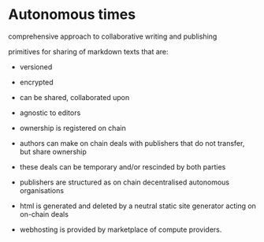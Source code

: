 # Autonomous times


comprehensive approach to collaborative writing and publishing

primitives for sharing of markdown texts that are:

* versioned
* encrypted
* can be shared, collaborated upon
* agnostic to editors

* ownership is registered on chain 
* authors can make on chain deals with publishers that do not transfer, but share ownership 
* these deals can be temporary and/or rescinded by both parties

* publishers are structured as on chain decentralised autonomous organisations
* html is generated and deleted by a neutral static site generator acting on on-chain deals
* webhosting is provided by marketplace of compute providers. 
